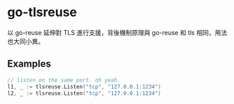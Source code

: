 # go-tlsreuse

以 go-reuse 延伸對 TLS 進行支援，背後機制原理與 go-reuse 和 tls 相同，用法也大同小異。

## Examples


```Go
// listen on the same port. oh yeah.
l1, _ := tlsreuse.Listen("tcp", "127.0.0.1:1234")
l2, _ := tlsreuse.Listen("tcp", "127.0.0.1:1234")
```
